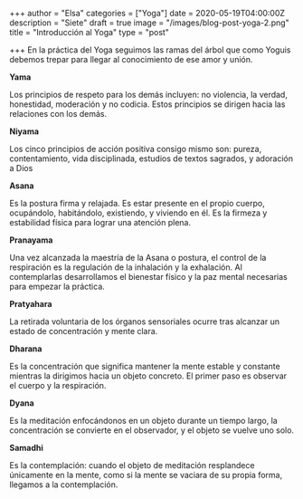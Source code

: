 +++
author = "Elsa"
categories = ["Yoga"]
date = 2020-05-19T04:00:00Z
description = "Siete"
draft = true
image = "/images/blog-post-yoga-2.png"
title = "Introducción al Yoga"
type = "post"

+++
En la práctica del Yoga seguimos las ramas del árbol que como Yoguis debemos trepar para llegar al conocimiento de ese amor y unión.

**Yama**

Los principios de respeto para los demás incluyen: no violencia, la verdad, honestidad, moderación y no codicia. Estos principios se dirigen hacia las relaciones con los demás.

**Niyama**

Los cinco principios de acción positiva consigo mismo son: pureza, contentamiento, vida disciplinada, estudios de textos sagrados, y adoración a Dios

**Asana**

Es la postura firma y relajada. Es estar presente en el propio cuerpo, ocupándolo, habitándolo, existiendo, y viviendo en él. Es la firmeza y estabilidad física para lograr una atención plena.

**Pranayama**

Una vez alcanzada la maestría de la Asana o postura, el control de la respiración es la regulación de la inhalación y la exhalación. Al contemplarlas desarrollamos el bienestar físico y la paz mental necesarias para empezar la práctica.

**Pratyahara**

La retirada voluntaria de los órganos sensoriales ocurre tras alcanzar un estado de concentración y mente clara.

**Dharana**

Es la concentración que significa mantener la mente estable y constante mientras la dirigimos hacia un objeto concreto. El primer paso es observar el cuerpo y la respiración.

**Dyana**

Es la meditación enfocándonos en un objeto durante un tiempo largo, la concentración se convierte en el observador, y el objeto se vuelve uno solo.

**Samadhi**

Es la contemplación: cuando el objeto de meditación resplandece únicamente en la mente, como si la mente se vaciara de su propia forma, llegamos a la contemplación.